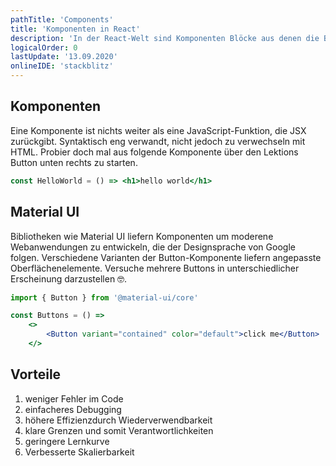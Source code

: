```yaml
---
pathTitle: 'Components'
title: 'Komponenten in React' 
description: 'In der React-Welt sind Komponenten Blöcke aus denen die Benutzeroberfläche erstellt wird. Sie dienen der Strukturierung der Applikationen und glänzen durch Wiederverwendbarkeit'
logicalOrder: 0
lastUpdate: '13.09.2020' 
onlineIDE: 'stackblitz'
---
```


## Komponenten

Eine Komponente ist nichts weiter als eine JavaScript-Funktion, die JSX zurückgibt. Syntaktisch eng verwandt, nicht jedoch zu verwechseln mit HTML. Probier doch mal aus folgende Komponente über den Lektions Button unten rechts zu starten.

```jsx
const HelloWorld = () => <h1>hello world</h1> 
```

## Material UI

Bibliotheken wie Material UI liefern Komponenten um moderene Webanwendungen zu entwickeln, die der Designsprache von Google folgen. Verschiedene Varianten der Button-Komponente liefern angepasste Oberflächenelemente. Versuche mehrere Buttons in unterschiedlicher Erscheinung darzustellen 🤓.

```jsx
import { Button } from '@material-ui/core'

const Buttons = () => 
    <>
        <Button variant="contained" color="default">click me</Button>
    </>
```

## Vorteile 

1. weniger Fehler im Code
1. einfacheres Debugging
1. höhere Effizienzdurch Wiederverwendbarkeit 
1. klare Grenzen und somit Verantwortlichkeiten 
1. geringere Lernkurve
1. Verbesserte Skalierbarkeit